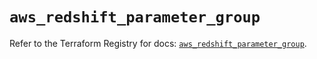 # `aws_redshift_parameter_group`

Refer to the Terraform Registry for docs: [`aws_redshift_parameter_group`](https://registry.terraform.io/providers/hashicorp/aws/4.67.0/docs/resources/redshift_parameter_group).
